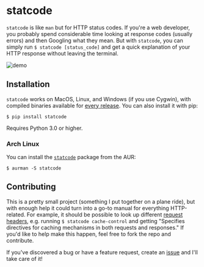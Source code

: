# statcode

`statcode` is like `man` but for HTTP status codes. If you're a web developer, you probably spend considerable time looking at response codes (usually errors) and then Googling what they mean. But with `statcode`, you can simply run `$ statcode [status_code]` and get a quick explanation of your HTTP response without leaving the terminal.

![demo](assets/demo.gif)

## Installation

`statcode` works on MacOS, Linux, and Windows (if you use Cygwin), with compiled binaries available for [every release](https://github.com/shobrook/statcode/releases). You can also install it with pip:

    $ pip install statcode

Requires Python 3.0 or higher.

### Arch Linux

You can install the [`statcode`](https://aur.archlinux.org/packages/statcode/) package from the AUR:

    $ aurman -S statcode

## Contributing

This is a pretty small project (something I put together on a plane ride), but with enough help it could turn into a go-to manual for everything HTTP-related. For example, it should be possible to look up different [request headers](https://developer.mozilla.org/en-US/docs/Web/HTTP/Headers), e.g. running `$ statcode cache-control` and getting "Specifies directives for caching mechanisms in both requests and responses." If you'd like to help make this happen, feel free to fork the repo and contribute. 

If you've discovered a bug or have a feature request, create an [issue](https://github.com/shobrook/statcode/issues/new) and I'll take care of it!
